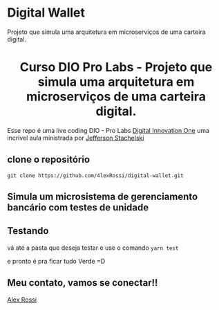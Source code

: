 # Digital Wallet

Projeto que simula uma arquitetura em microserviços de uma carteira digital.
<h1 align="center">Curso DIO Pro Labs - Projeto que simula uma arquitetura em microserviços de uma carteira digital.</h1>

Esse repo é uma live coding DIO - Pro Labs
[Digital Innovation One](https://digitalinnovation.one/sign-up?ref=QFX2ZVP4RU)
uma incrivel aula ministrada por [Jefferson Stachelski](https://www.linkedin.com/in/jeffhsta/)

## clone o repositório 

`git clone https://github.com/4lexRossi/digital-wallet.git`

## Simula um microsistema de gerenciamento bancário com testes de unidade

## Testando
vá até a pasta que deseja testar e use o comando `yarn test`

e pronto é pra ficar tudo Verde  =D

## Meu contato, vamos se conectar!!
[Alex Rossi](https://www.linkedin.com/in/4lex/)

